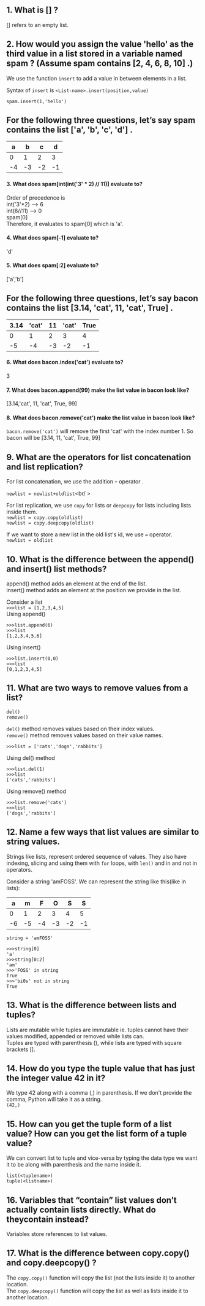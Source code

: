 ## 1. What is [] ?

[] refers to an empty list.

## 2. How would you assign the value 'hello' as the third value in a list stored in a variable named spam ? (Assume spam contains [2, 4, 6, 8, 10] .)

We use the function `insert` to add a value in between elements in a list.<br />

Syntax of `insert` is `<List-name>.insert(position,value)`<br />

`spam.insert(1,'hello')`

## For the following three questions, let’s say spam contains the list ['a', 'b', 'c', 'd'] .

| a | b | c | d |
|---|---|---|---|
| 0 | 1 | 2 | 3 |
| -4|-3 |-2 |-1 |

#### 3. What does spam[int(int('3' * 2) // 11)] evaluate to?

Order of precedence is<br />
int('3'*2) --> 6<br />
int(6//11) --> 0<br />
spam[0]<br />
Therefore, it evaluates to spam[0] which is 'a'.

#### 4. What does spam[-1] evaluate to?

'd'

#### 5. What does spam[:2] evaluate to?

['a','b']

## For the following three questions, let’s say bacon contains the list [3.14, 'cat', 11, 'cat', True] .

| 3.14 | 'cat' | 11 | 'cat' | True |
|------|-------|----|-------|------|
|   0  |   1   | 2  |   3   |   4  |
|  -5  |  -4   | -3 |  -2   |  -1  | 

#### 6. What does bacon.index('cat') evaluate to?

3

#### 7. What does bacon.append(99) make the list value in bacon look like?

[3.14,'cat', 11, 'cat', True, 99]

#### 8. What does bacon.remove('cat') make the list value in bacon look like?

`bacon.remove('cat')` will remove the first 'cat' with the index number 1.
So bacon will be [3.14, 11, 'cat', True, 99]

## 9. What are the operators for list concatenation and list replication?

For list concatenation, we use the addition `+` operator .<br />

`newlist = newlist+oldlist`<br/ >

For list replication, we use `copy` for lists or `deepcopy` for lists including lists inside them.<br />
`newlist = copy.copy(oldlist)`<br />
`newlist = copy.deepcopy(oldlist)`<br />

If we want to store a new list in the old list's id, we use `=` operator.<br />
`newlist = oldlist`

## 10. What is the difference between the append() and insert() list methods?

append() method adds an element at the end of the list.<br />
insert() method adds an element at the position we provide in the list.<br />

Consider a list<br />
`>>>list = [1,2,3,4,5]`
<br />
Using append()<br />
```
>>>list.append(6)
>>>list
[1,2,3,4,5,6]
```
Using insert()<br />
```
>>>list.insert(0,0)
>>>list
[0,1,2,3,4,5]
```

## 11. What are two ways to remove values from a list?

`del()`<br />
`remove()`<br />

`del()` method removes values based on their index values.<br />
`remove()` method removes values based on their value names.<br />

```
>>>list = ['cats','dogs','rabbits']
```
Using del() method<br />
```
>>>list.del(1)
>>>list
['cats','rabbits']
```
Using remove() method<br />
```
>>>list.remove('cats')
>>>list
['dogs','rabbits']
```

## 12. Name a few ways that list values are similar to string values.

Strings like lists, represent ordered sequence of values. They also have indexing, slicing and using them with `for` loops, with `len()` and in and not in operators.

Consider a string 'amFOSS'. We can represent the string like this(like in lists):

|a|m|F|O|S|S|
|-|-|-|-|-|-|
|0|1|2|3|4|5|
|-6|-5|-4|-3|-2|-1|

`string = 'amFOSS'`
```
>>>string[0]
'a'
>>>string[0:2]
'am'
>>>'FOSS' in string
True
>>>'bi0s' not in string
True
```


## 13. What is the difference between lists and tuples?

Lists are mutable while tuples are immutable ie. tuples cannot have their values modified, appended or removed while lists can.<br />
Tuples are typed with parenthesis (), while lists are typed with square brackets [].

## 14. How do you type the tuple value that has just the integer value 42 in it?

We type 42 along with a comma (,) in parenthesis. If we don't provide the comma, Python will take it as a string.<br />
`(42,)`

## 15. How can you get the tuple form of a list value? How can you get the list form of a tuple value?

We can convert list to tuple and vice-versa by typing the data type we want it to be along with parenthesis and the name inside it.<br />

```
list(<tuplename>)
tuple(<listname>)
```
## 16. Variables that “contain” list values don’t actually contain lists directly. What do theycontain instead?

Variables store references to list values.

## 17. What is the difference between copy.copy() and copy.deepcopy() ?

The `copy.copy()` function will copy the list (not the lists inside it) to another location.<br />
The `copy.deepcopy()` function will copy the list as well as lists inside it to another location.
